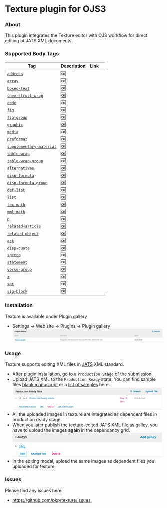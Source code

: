Texture plugin for OJS3
=======================
### About
This plugin integrates the Texture editor with OJS workflow for direct editing of JATS XML documents.
### Supported  Body Tags
Tag| Description| Link| | 
| --- | --- | --- | --- 
[`address`](https://jats.nlm.nih.gov/archiving/tag-library/1.3d1/element/address.html)| :ok:
[`array`](https://jats.nlm.nih.gov/archiving/tag-library/1.3d1/element/array.html)| :ok:
[`boxed-text`](https://jats.nlm.nih.gov/archiving/tag-library/1.3d1/element/boxed-text.html)| :ok:
[`chem-struct-wrap`](https://jats.nlm.nih.gov/archiving/tag-library/1.3d1/element/chem-struct-wrap.html)| :ok:
[`code`](https://jats.nlm.nih.gov/archiving/tag-library/1.3d1/element/code.html)| :ok:
[`fig`](https://jats.nlm.nih.gov/archiving/tag-library/1.3d1/element/fig.html)| :ok:
[`fig-group`](https://jats.nlm.nih.gov/archiving/tag-library/1.3d1/element/fig-group.html)| :ok:
[`graphic`](https://jats.nlm.nih.gov/archiving/tag-library/1.3d1/element/graphic.html)| :ok:
[`media`](https://jats.nlm.nih.gov/archiving/tag-library/1.3d1/element/media.html)| :ok:
[`preformat`](https://jats.nlm.nih.gov/archiving/tag-library/1.3d1/element/preformat.html)| :ok:
[`supplementary-material`](https://jats.nlm.nih.gov/archiving/tag-library/1.3d1/element/supplementary-material.html)| :ok:
[`table-wrap`](https://jats.nlm.nih.gov/archiving/tag-library/1.3d1/element/table-wrap.html)| :ok:
[`table-wrap-group`](https://jats.nlm.nih.gov/archiving/tag-library/1.3d1/element/table-wrap-group.html)| :ok:
[`alternatives`](https://jats.nlm.nih.gov/archiving/tag-library/1.3d1/element/alternatives.html)| :ok:
[`disp-formula`](https://jats.nlm.nih.gov/archiving/tag-library/1.3d1/element/disp-formula.html)| :ok:
[`disp-formula-group`](https://jats.nlm.nih.gov/archiving/tag-library/1.3d1/element/disp-formula-group.html)| :ok:
[`def-list`](https://jats.nlm.nih.gov/archiving/tag-library/1.3d1/element/def-list.html)| :ok:
[`list`](https://jats.nlm.nih.gov/archiving/tag-library/1.3d1/element/list.html)| :ok:
[`tex-math`](https://jats.nlm.nih.gov/archiving/tag-library/1.3d1/element/tex-math.html)| :ok:
[`mml:math`](https://jats.nlm.nih.gov/archiving/tag-library/1.3d1/element/mml:math.html)| :ok:
[`p`](https://jats.nlm.nih.gov/archiving/tag-library/1.3d1/element/p.html)| :ok:
[`related-article`](https://jats.nlm.nih.gov/archiving/tag-library/1.3d1/element/related-article.html)| :ok:
[`related-object`](https://jats.nlm.nih.gov/archiving/tag-library/1.3d1/element/related-object.html)| :ok:
[`ack`](https://jats.nlm.nih.gov/archiving/tag-library/1.3d1/element/ack.html)| :ok:
[`disp-quote`](https://jats.nlm.nih.gov/archiving/tag-library/1.3d1/element/disp-quote.html)| :ok:
[`speech`](https://jats.nlm.nih.gov/archiving/tag-library/1.3d1/element/speech.html)| :ok:
[`statement`](https://jats.nlm.nih.gov/archiving/tag-library/1.3d1/element/statement.html)| :ok:
[`verse-group`](https://jats.nlm.nih.gov/archiving/tag-library/1.3d1/element/verse-group.html)| :ok:
[`x`](https://jats.nlm.nih.gov/archiving/tag-library/1.3d1/element/x.html)| :ok:
[`sec`](https://jats.nlm.nih.gov/archiving/tag-library/1.3d1/element/sec.html)| :ok:
[`sig-block`](https://jats.nlm.nih.gov/archiving/tag-library/1.3d1/element/sig-block.html)| :ok:
### Installation
Texture is available under Plugin gallery
 
* Settings -> Web site -> Plugins -> Plugin gallery 
![texture_plugin](docs/plugin_gallery.png)
### Usage
Texture supports editing XML files in [JATS](https://jats.nlm.nih.gov/archiving/1.1/) XML standard.
* After plugin installation,  go to a `Production Stage` of the submission
* Upload JATS XML to the  `Production Ready` state. You can find sample files [blank manuscript](https://github.com/substance/texture/tree/master/data/blank) or a [list of samples](https://github.com/substance/texture/tree/master/data/) here.
![production_ready_edit](docs/production_ready_edit.png)
* All the uploaded images in texture are integrated as dependent files in production ready stage.
* When you later publish the texture-edited JATS XML file as galley, you have to upload the images **again** in the dependancy grid.
![gallery_edit](docs/galley_edit.png)
* In the editing modal, upload the same images as dependent files you uploaded for texture.  
### Issues
Please find any issues here 
* https://github.com/pkp/texture/issues
